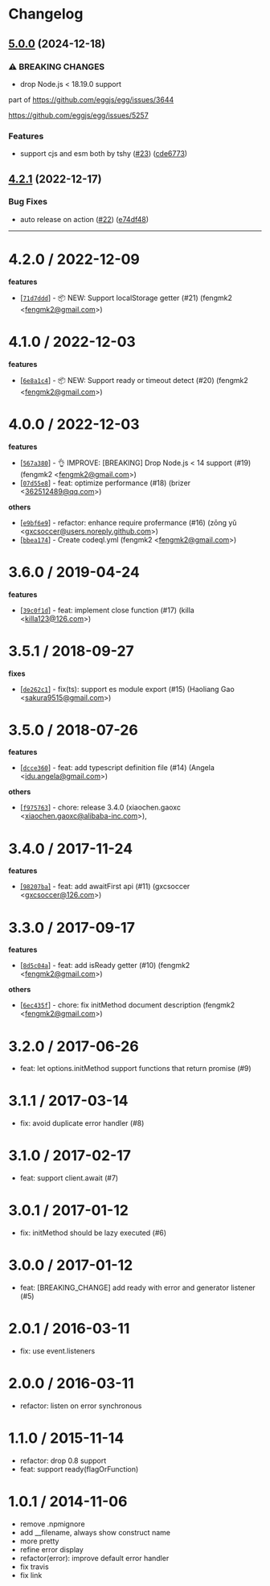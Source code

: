 # Changelog

## [5.0.0](https://github.com/node-modules/sdk-base/compare/v4.2.1...v5.0.0) (2024-12-18)


### ⚠ BREAKING CHANGES

* drop Node.js < 18.19.0 support

part of https://github.com/eggjs/egg/issues/3644

https://github.com/eggjs/egg/issues/5257

### Features

* support cjs and esm both by tshy ([#23](https://github.com/node-modules/sdk-base/issues/23)) ([cde6773](https://github.com/node-modules/sdk-base/commit/cde67730c06f6b614c30853f6ddaf936b786ecbf))

## [4.2.1](https://github.com/node-modules/sdk-base/compare/v4.2.0...v4.2.1) (2022-12-17)


### Bug Fixes

* auto release on action ([#22](https://github.com/node-modules/sdk-base/issues/22)) ([e74df48](https://github.com/node-modules/sdk-base/commit/e74df4885a74fa99e935323a858e7f6c4447cc97))

---


4.2.0 / 2022-12-09
==================

**features**
  * [[`71d7ddd`](http://github.com/node-modules/sdk-base/commit/71d7ddd0c98f0c3c6ead65e1741ed5c54bd0eb38)] - 📦 NEW: Support localStorage getter (#21) (fengmk2 <<fengmk2@gmail.com>>)

4.1.0 / 2022-12-03
==================

**features**
  * [[`6e8a1c4`](http://github.com/node-modules/sdk-base/commit/6e8a1c4707908b28cc30a6019f164544c9033bb7)] - 📦 NEW: Support ready or timeout detect (#20) (fengmk2 <<fengmk2@gmail.com>>)

4.0.0 / 2022-12-03
==================

**features**
  * [[`567a380`](http://github.com/node-modules/sdk-base/commit/567a3806e348549f40fedf3438054b53f540107e)] - 👌 IMPROVE: [BREAKING] Drop Node.js < 14 support (#19) (fengmk2 <<fengmk2@gmail.com>>)
  * [[`07d55e8`](http://github.com/node-modules/sdk-base/commit/07d55e8596ced9ecaea837a3ff8a56e87a333da8)] - feat: optimize performance (#18) (brizer <<362512489@qq.com>>)

**others**
  * [[`e9bf6e9`](http://github.com/node-modules/sdk-base/commit/e9bf6e9e66570ac7c5e9537c22855573275d6618)] - refactor: enhance require profermance (#16) (zōng yǔ <<gxcsoccer@users.noreply.github.com>>)
  * [[`bbea174`](http://github.com/node-modules/sdk-base/commit/bbea174cebde7af79afdff50cd01eec3b5481fad)] - Create codeql.yml (fengmk2 <<fengmk2@gmail.com>>)

3.6.0 / 2019-04-24
==================

**features**
  * [[`39c0f1d`](http://github.com/node-modules/sdk-base/commit/39c0f1d946bd7da1e393d42cca2f5e1bc22eb785)] - feat: implement close function (#17) (killa <<killa123@126.com>>)

3.5.1 / 2018-09-27
==================

**fixes**
  * [[`de262c1`](http://github.com/node-modules/sdk-base/commit/de262c1e41e65a5fb11e95a95f96c6c561cb9d23)] - fix(ts): support es module export (#15) (Haoliang Gao <<sakura9515@gmail.com>>)

3.5.0 / 2018-07-26
==================

**features**
  * [[`dcce360`](http://github.com/node-modules/sdk-base/commit/dcce360d5da6a3f0516c2329c1902c49221ffd29)] - feat: add typescript definition file (#14) (Angela <<idu.angela@gmail.com>>)

**others**
  * [[`f975763`](http://github.com/node-modules/sdk-base/commit/f975763047a461fc8d0758f08dd52e16078f5bc9)] - chore: release 3.4.0 (xiaochen.gaoxc <<xiaochen.gaoxc@alibaba-inc.com>>),

3.4.0 / 2017-11-24
==================

**features**
  * [[`98207ba`]](https://github.com/node-modules/sdk-base/pull/11/commits/98207ba521487df39f7c9b116aaf7163bb6b9ad8) - feat: add awaitFirst api (#11) (gxcsoccer <<gxcsoccer@126.com>>)

3.3.0 / 2017-09-17
==================

**features**
  * [[`8d5c04a`](http://github.com/node-modules/sdk-base/commit/8d5c04aa3b0fee135dcf972b447aba0f79f56417)] - feat: add isReady getter (#10) (fengmk2 <<fengmk2@gmail.com>>)

**others**
  * [[`6ec435f`](http://github.com/node-modules/sdk-base/commit/6ec435f676395726ff64646518b55c7c8ff4bc45)] - chore: fix initMethod document description (fengmk2 <<fengmk2@gmail.com>>)

3.2.0 / 2017-06-26
==================

  * feat: let options.initMethod support functions that return promise (#9)

3.1.1 / 2017-03-14
==================

  * fix: avoid duplicate error handler (#8)

3.1.0 / 2017-02-17
==================

  * feat: support client.await (#7)

3.0.1 / 2017-01-12
==================

  * fix: initMethod should be lazy executed (#6)

3.0.0 / 2017-01-12
==================

  * feat: [BREAKING_CHANGE] add ready with error and generator listener (#5)

2.0.1 / 2016-03-11
==================

  * fix: use event.listeners

2.0.0 / 2016-03-11
==================

  * refactor: listen on error synchronous

1.1.0 / 2015-11-14
==================

  * refactor: drop 0.8 support
  * feat: support ready(flagOrFunction)

1.0.1 / 2014-11-06
==================

  * remove .npmignore
  * add __filename, always show construct name
  * more pretty
  * refine error display
  * refactor(error): improve default error handler
  * fix travis
  * fix link

